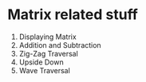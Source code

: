 # Matrix related stuff
1. Displaying Matrix
2. Addition and Subtraction
3. Zig-Zag Traversal
4. Upside Down
5. Wave Traversal
